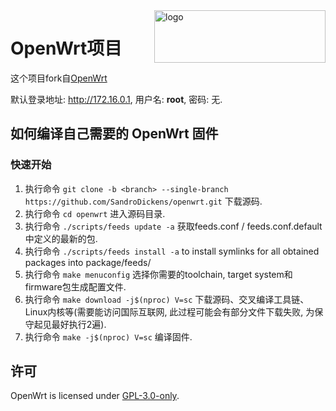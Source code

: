 <img src="https://openwrt.org/_media/logo.png" alt="logo" width="274" height="84" align="right">

# OpenWrt项目

这个项目fork自[OpenWrt](https://github.com/openwrt/openwrt)

默认登录地址: http://172.16.0.1, 用户名: __root__, 密码: 无.

## 如何编译自己需要的 OpenWrt 固件

### 快速开始

1. 执行命令 `git clone -b <branch> --single-branch https://github.com/SandroDickens/openwrt.git` 下载源码.
2. 执行命令 `cd openwrt` 进入源码目录.
3. 执行命令 `./scripts/feeds update -a` 获取feeds.conf / feeds.conf.default中定义的最新的包.
4. 执行命令 `./scripts/feeds install -a` to install symlinks for all obtained packages into package/feeds/
5. 执行命令 `make menuconfig` 选择你需要的toolchain, target system和firmware包生成配置文件.
6. 执行命令 `make download -j$(nproc) V=sc` 下载源码、交叉编译工具链、Linux内核等(需要能访问国际互联网, 此过程可能会有部分文件下载失败, 为保守起见最好执行2遍).
7. 执行命令 `make -j$(nproc) V=sc` 编译固件.

## 许可
OpenWrt is licensed under [GPL-3.0-only](https://spdx.org/licenses/GPL-3.0-only.html).